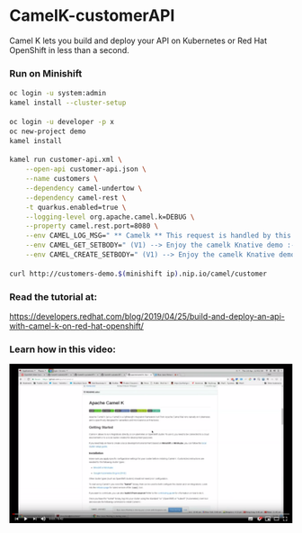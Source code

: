 # CamelK-customerAPI

Camel K lets you build and deploy your API on Kubernetes or Red Hat OpenShift in less than a second. 

### Run on Minishift
```sh
oc login -u system:admin
kamel install --cluster-setup

oc login -u developer -p x
oc new-project demo
kamel install

kamel run customer-api.xml \
    --open-api customer-api.json \
    --name customers \
    --dependency camel-undertow \
    --dependency camel-rest \
    -t quarkus.enabled=true \
    --logging-level org.apache.camel.k=DEBUG \
    --property camel.rest.port=8080 \
    --env CAMEL_LOG_MSG=" ** Camelk ** This request is handled by this POD: {{env:HOSTNAME}}" \
    --env CAMEL_GET_SETBODY=" (V1) --> Enjoy the camelk Knative demo :-) | POD : {{env:HOSTNAME}} \n" \
    --env CAMEL_CREATE_SETBODY=" (V1) --> Enjoy the camelk Knative demo :-) | POD : {{env:HOSTNAME}} \n"

curl http://customers-demo.$(minishift ip).nip.io/camel/customer
```

### Read the tutorial at: 

https://developers.redhat.com/blog/2019/04/25/build-and-deploy-an-api-with-camel-k-on-red-hat-openshift/

### Learn how in this video:

[![Everything Is AWESOME](images/CamelK_YoutubeVideo.png)](http://www.youtube.com/watch?v=WE8K6872w1U "How to build and deploy an API with Camel K on OpenShift")
